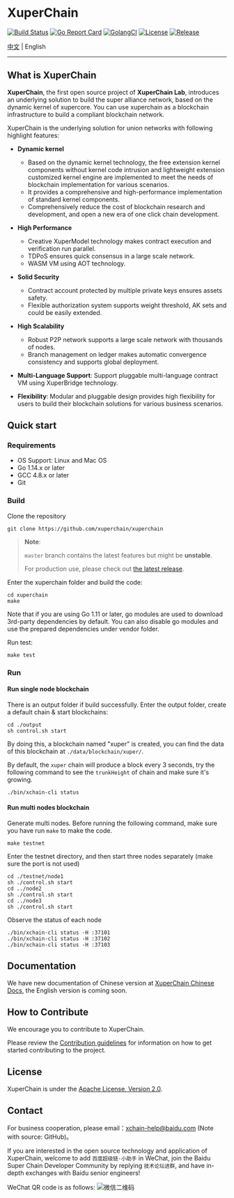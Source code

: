 # XuperChain

[![Build Status](https://travis-ci.org/xuperchain/xuperchain.svg?branch=master)](https://travis-ci.org/xuperchain/xuperchain)
[![Go Report Card](https://goreportcard.com/badge/github.com/xuperchain/xuperchain)](https://goreportcard.com/report/github.com/xuperchain/xuperchain)
[![GolangCI](https://golangci.com/badges/github.com/golangci/golangci-lint.svg)](https://golangci.com)
[![License](https://img.shields.io/github/license/xuperchain/xuperchain?style=flat-square)](/LICENSE)
[![Release](https://img.shields.io/github/v/release/xuperchain/xuperchain?style=flat-square)][LatestRelease]

[中文](README-CN.md) | English

---

## What is XuperChain

**XuperChain**, the first open source project of **XuperChain Lab**, 
introduces an underlying solution to build the super alliance network, 
based on the dynamic kernel of xupercore. 
You can use xuperchain as a blockchain infrastructure to build a compliant blockchain network.

XuperChain is the underlying solution for union networks with following highlight features:
* **Dynamic kernel**

    * Based on the dynamic kernel technology, the free extension kernel components without kernel code intrusion and lightweight extension customized kernel engine are implemented to meet the needs of blockchain implementation for various scenarios.
    * It provides a comprehensive and high-performance implementation of standard kernel components.
    * Comprehensively reduce the cost of blockchain research and development, and open a new era of one click chain development.

* **High Performance**

    * Creative XuperModel technology makes contract execution and verification run parallel.
    * TDPoS ensures quick consensus in a large scale network.
    * WASM VM using AOT technology.

* **Solid Security**

    * Contract account protected by multiple private keys ensures assets safety.
    * Flexible authorization system supports weight threshold, AK sets and could be easily extended.

* **High Scalability**

    * Robust P2P network supports a large scale network with thousands of nodes.
    * Branch management on ledger makes automatic convergence consistency and supports global deployment.

* **Multi-Language Support**: Support pluggable multi-language contract VM using XuperBridge technology.

* **Flexibility**:  Modular and pluggable design provides high flexibility for users to build their blockchain solutions for various business scenarios.

## Quick start

### Requirements

* OS Support: Linux and Mac OS
* Go 1.14.x or later
* GCC 4.8.x or later
* Git

### Build

Clone the repository

```
git clone https://github.com/xuperchain/xuperchain
```

> **Note**:
> 
> `master` branch contains the latest features but might be **unstable**.
> 
> For production use, please check out [the latest release][LatestRelease].

Enter the xuperchain folder and build the code:

```
cd xuperchain
make
```

Note that if you are using Go 1.11 or later, go modules are used to download 3rd-party dependencies by default. You can also disable go modules and use the prepared dependencies under vendor folder.

Run test:
```
make test
```

### Run 

#### Run single node blockchain
There is an output folder if build successfully. Enter the output folder, create a default chain & start blockchains:

```
cd ./output
sh control.sh start
```

By doing this, a blockchain named "xuper" is created, you can find the data of this blockchain at `./data/blockchain/xuper/`.

By default, the `xuper` chain will produce a block every 3 seconds, try the following command to see the `trunkHeight` of chain and make sure it's growing.

```
./bin/xchain-cli status
```

#### Run multi nodes blockchain

Generate multi nodes.
Before running the following command, make sure you have run `make` to make the code.
```
make testnet
```

Enter the testnet directory, and then start three nodes separately (make sure the port is not used)
```
cd ./testnet/node1
sh ./control.sh start
cd ../node2
sh ./control.sh start
cd ../node3
sh ./control.sh start
```

Observe the status of each node
```
./bin/xchain-cli status -H :37101
./bin/xchain-cli status -H :37102
./bin/xchain-cli status -H :37103
```

## Documentation

We have new documentation of Chinese version at [XuperChain Chinese Docs][Docs],
the English version is coming soon.

## How to Contribute

We encourage you to contribute to XuperChain.

Please review the [Contribution guidelines][Contribution] for information on how to get started contributing to the project.

## License

XuperChain is under the [Apache License, Version 2.0](https://github.com/xuperchain/xuperchain/blob/master/LICENSE).

## Contact

For business cooperation, please email：xchain-help@baidu.com (Note with source: GitHub)。

If you are interested in the open source technology and application of XuperChain, 
welcome to add `百度超级链·小助手` in WeChat,
join the Baidu Super Chain Developer Community by replying `技术论坛进群`,
and have in-depth exchanges with Baidu senior engineers!

WeChat QR code is as follows:
![微信二维码](<img width="291" alt="496bd829f51cda8f4c8027daf0e6b543" src="https://user-images.githubusercontent.com/51440377/186586870-1c147ed5-6d8b-4bb6-9151-c3110b19f318.png">)

[Contribution]: docs/en_us/contribute/contribute-guideline.md
[LatestRelease]: https://github.com/xuperchain/xuperchain/releases/latest
[Docs]: https://xuper.baidu.com/n/xuperdoc/index.html
